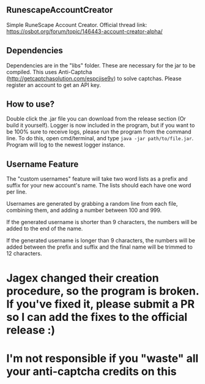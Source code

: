 ## RunescapeAccountCreator
Simple RuneScape Account Creator.
Official thread link: https://osbot.org/forum/topic/146443-account-creator-alpha/

## Dependencies
Dependencies are in the "libs" folder. These are necessary for the jar to be compiled. This uses Anti-Captcha (http://getcaptchasolution.com/espcjise9v) to solve captchas. Please register an account to get an API key.

## How to use?
Double click the .jar file you can download from the release section (Or build it yourself).
Logger is now included in the program, but if you want to be 100% sure to receive logs, please run the program from the command line.
To do this, open cmd/terminal, and type ```java -jar path/to/file.jar```. Program will log to the newest logger instance.

## Username Feature
The "custom usernames" feature will take two word lists as a prefix and suffix for your new account's name. The lists should each have one word per line.

Usernames are generated by grabbing a random line from each file, combining them, and adding a number between 100 and 999.

If the generated username is shorter than 9 characters, the numbers will be added to the end of the name.

If the generated username is longer than 9 characters, the numbers will be added between the prefix and suffix and the final name will be trimmed to 12 characters.

# Jagex changed their creation procedure, so the program is broken. If you've fixed it, please submit a PR so I can add the fixes to the official release :)
# I'm not responsible if you "waste" all your anti-captcha credits on this
